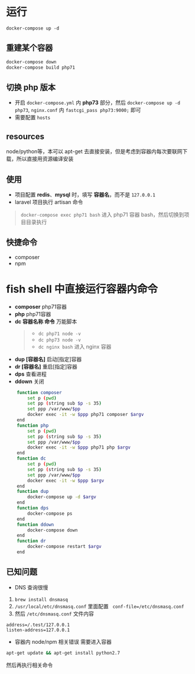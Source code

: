 # 运行
```
docker-compose up -d
```

## 重建某个容器
```bash
docker-compose down
docker-compose build php71
```
## 切换 php 版本
- 开启 `docker-compose.yml` 内 **php73** 部分，然后 `docker-compose up -d php73`, `nginx.conf` 内 `fastcgi_pass php73:9000;` 即可
- 需要配置 `hosts`

## resources
node/python等，本可以 apt-get 去直接安装，但是考虑到容器内每次要联网下载，所以直接用资源编译安装

## 使用
- 项目配置 **redis**、**mysql** 时，填写 **容器名**，而不是 `127.0.0.1`
- laravel 项目执行 artisan 命令
> `docker-compose exec php71 bash` 进入 php71 容器 bash，然后切换到项目目录执行

## 快捷命令
- composer
- npm

# fish shell 中直接运行容器内命令
- **composer** php71容器
- **php** php71容器
- **dc 容器名称 命令** 万能脚本
    > - `dc php71 node -v` 
    > - `dc php73 node -v` 
    > - `dc nginx bash` 进入 nginx 容器 
- **dup [容器名]** 启动[指定]容器
- **dr [容器名]** 重启[指定]容器
- **dps** 查看进程
- **ddown** 关闭

```bash
    function composer
        set p (pwd)
        set pp (string sub $p -s 35)
        set ppp /var/www/$pp
        docker exec -it -w $ppp php71 composer $argv
    end
    function php
        set p (pwd)
        set pp (string sub $p -s 35)
        set ppp /var/www/$pp
        docker exec -it -w $ppp php71 php $argv
    end
    function dc
        set p (pwd)
        set pp (string sub $p -s 35)
        set ppp /var/www/$pp
        docker exec -it -w $ppp $argv
    end
    function dup
        docker-compose up -d $argv
    end
    function dps
        docker-compose ps
    end
    function ddown
        docker-compose down
    end
    function dr
        docker-compose restart $argv
    end

```


## 已知问题
- DNS 查询很慢
1.  `brew install dnsmasq`
2. `/usr/local/etc/dnsmasq.conf` 里面配置 ` conf-file=/etc/dnsmasq.conf`
3. 然后 `/etc/dnsmasq.conf` 文件内容
 ```
address=/.test/127.0.0.1
listen-address=127.0.0.1
```

- 容器内 node/npm 相关错误
需要进入容器
```bash
apt-get update && apt-get install python2.7
```
然后再执行相关命令

